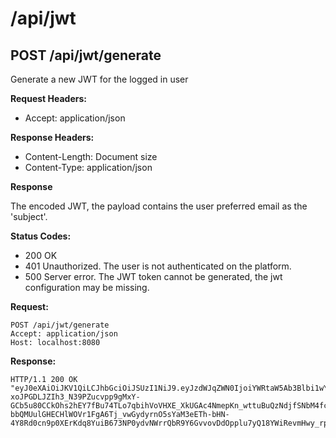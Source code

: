 # /api/jwt

## POST /api/jwt/generate

Generate a new JWT for the logged in user

**Request Headers:**

- Accept: application/json

**Response Headers:**

- Content-Length: Document size
- Content-Type: application/json

**Response**

The encoded JWT, the payload contains the user preferred email as the 'subject'.

**Status Codes:**

- 200 OK
- 401 Unauthorized. The user is not authenticated on the platform.
- 500 Server error. The JWT token cannot be generated, the jwt configuration may be missing.

**Request:**

    POST /api/jwt/generate
    Accept: application/json
    Host: localhost:8080

**Response:**

    HTTP/1.1 200 OK
    "eyJ0eXAiOiJKV1QiLCJhbGciOiJSUzI1NiJ9.eyJzdWJqZWN0IjoiYWRtaW5Ab3Blbi1wYWFzLm9yZyIsImlhdCI6MTQ1MjY3NjQyM30.XLeJdkFhs6jj0poCtcl9cUmpz_J8xNLH__VsycgJG4q9hChAJVEHJpHzV-xoJPGDLJZIh3_N39PZucvpp9gMxY-GCb5u80CCkOhs2hEY7fBu74TLo7qbihVoVHXE_XkUGAc4NmepKn_wttuBuQzNdjfSNbM4fcEpv1zTHLfB_nUZfSJYHeSZFo7izVFuBGjVveMW-bbQMUulGHECHlWOVr1FgA6Tj_vwGydyrnO5sYaM3eETh-bHN-4Y8Rd0cn9p0XErKdq8YuiB673NP0ydvNWrrQbR9Y6GvvovDdOpplu7yQ18YWiRevmHwy_rprpUEqs0P_1ROREQV0NbDf1t4A"
